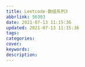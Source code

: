 ```yaml
---
title: Leetcode-数组系列3
abbrlink: 56303
date: 2021-07-13 11:15:36
updated: 2021-07-13 11:15:36
tags:
categories:
cover:
keywords:
description:
---
```

